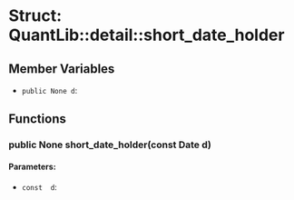 # Struct: QuantLib::detail::short_date_holder

## Member Variables
- `public None d`: 

## Functions
### public None short_date_holder(const Date d)

#### Parameters:
- `const  d`: 

